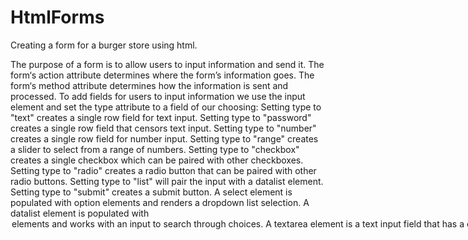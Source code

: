 ﻿# HtmlForms
Creating a form for a burger store using html.


The purpose of a form is to allow users to input information and send it.
The form‘s action attribute determines where the form’s information goes.
The form‘s method attribute determines how the information is sent and processed.
To add fields for users to input information we use the input element and set the type attribute to a field of our choosing:
Setting type to "text" creates a single row field for text input.
Setting type to "password" creates a single row field that censors text input.
Setting type to "number" creates a single row field for number input.
Setting type to "range" creates a slider to select from a range of numbers.
Setting type to "checkbox" creates a single checkbox which can be paired with other checkboxes.
Setting type to "radio" creates a radio button that can be paired with other radio buttons.
Setting type to "list" will pair the input with a datalist element.
Setting type to "submit" creates a submit button.
A select element is populated with option elements and renders a dropdown list selection.
A datalist element is populated with <option> elements and works with an input to search through choices.
A textarea element is a text input field that has a customizable area.
When a form is submitted, the name of the fields that accept input and the value of those fields are sent as name=value pairs.
Using the form element in conjunction with the other elements listed above allows us to create sites that take in consideration the wants and needs of our users. Take the opportunity to take what you’ve learned and apply it!
